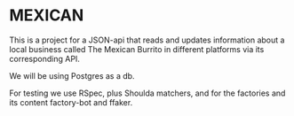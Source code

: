 # MEXICAN

This is a project for a JSON-api that reads and updates information about a local business called The Mexican Burrito in different platforms via its corresponding API.

We will be using Postgres as a db.

For testing we use RSpec, plus Shoulda matchers, and for the factories and its content factory-bot and ffaker. 

